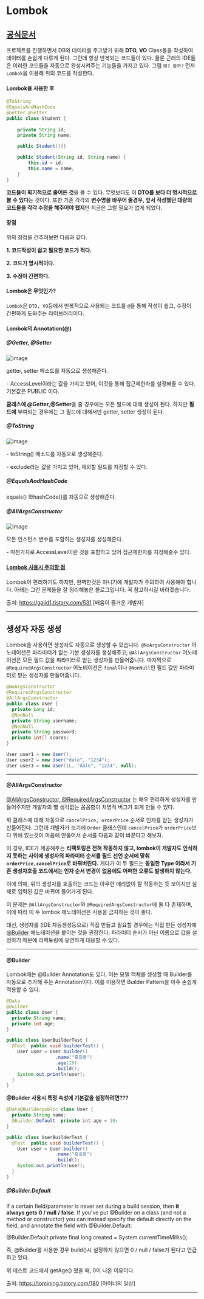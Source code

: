 # Lombok

## [공식문서](https://projectlombok.org/features/Builder)

프로젝트를 진행하면서 DB와 데이터를 주고받기 위해  **DTO, VO** Class들을 작성하여 데이터를 손쉽게 다루게 된다. 그런데 항상 반복되는 코드들이 있다. 물론 근래의 IDE들은 이러한 코드들을 자동으로 완성시켜주는 기능들을 가지고 있다. 그럼 `왜? 쓸까?` 먼저 `Lombok`을 이용해 위의 코드를 작성한다.



#### Lombok을 사용한 후

```java
@ToString
@EqualsAndHashCode
@Getter @Setter
public class Student {
    
    private String id;
    private String name;

    public Student(){}

    public Student(String id, String name) {
        this.id = id;
        this.name = name;
    }
}

```

**코드들이 획기적으로 줄어든 것**을 볼 수 있다. 무엇보다도 이 **DTO를 보다 더 명시적으로 볼 수 있다**는 것이다. 또한 기존 각각의 **변수명을 바꾸어 줄경우, 앞서 작성했던 대량의 코드들을 각각 수정을 해주어야 했지**만 지금은 그럴 필요가 없게 되었다. 

#### 장점

위의 장점을 간추려보면 다음과 같다.

**1. 코드작성이 쉽고 필요한 코드가 적다.**

**2. 코드가 명시적이다.**

**3. 수정이 간편하다.**



#### Lombok은 무엇인가?

`Lombok`은 `DTO, VO`등에서 반복적으로 사용되는 코드를 `@`을 통해 작성이 쉽고, 수정이 간편하게 도와주는 라이브러리이다.



#### Lombok의 Annotation(@)

##### @Getter, @Setter

![image](https://user-images.githubusercontent.com/55625864/84736930-da1c1f80-afe1-11ea-910a-f7760a84d8cd.png)

 getter, setter 메소드를 자동으로 생성해준다.

\- AccessLevel이라는 값을 가지고 있어, 이것을 통해 접근제한자를 설정해줄 수 있다. 기본값은 PUBLIC 이다.



**클래스에 @Getter,@Setter**을 줄 경우에는 모든 필드에 대해 생성이 된다. 하지만 **필드에** 부여되는 경우에는 그 필드에 대해서만 getter, setter 생성이 된다. 



##### @ToString

![image](https://user-images.githubusercontent.com/55625864/84737044-0f287200-afe2-11ea-8dd1-af97b4b89838.png)

\- toString() 메소드를 자동으로 생성해준다.

\- exclude라는 값을 가지고 있어, 제외할 필드를 지정할 수 있다.



##### @EqualsAndHashCode

 equals() 와hashCode()를 자동으로 생성해준다.

##### @AllArgsConstructor

![image](https://user-images.githubusercontent.com/55625864/84737154-4434c480-afe2-11ea-8d3e-4978665dd15c.png)

모든 인스턴스 변수를 포함하는 생성자를 생성해준다.

\- 마찬가지로 AccessLevel이란 것을 포함하고 있어 접근제한자를 지정해줄수 있다.



#### [Lombok 사용시 주의할 점](https://kwonnam.pe.kr/wiki/java/lombok/pitfall)

Lombok이 편리하기도 하지만, 완벽한것은 아니기에 개발자가 주의하여 사용해야 합니다. 아래는 그런 문제들을 잘 정리해놓은 블로그입니다. 꼭 참고하시길 바라겠습니다.



출처: https://galid1.tistory.com/531 [배움이 즐거운 개발자]



----



## 생성자 자동 생성

Lombok을 사용하면 생성자도 자동으로 생성할 수 있습니다. `@NoArgsConstructor` 어노테이션은 파라미터가 없는 기본 생성자를 생성해주고, `@AllArgsConstructor` 어노테이션은 모든 필드 값을 파라미터로 받는 생성자를 만들어줍니다. 마지막으로 `@RequiredArgsConstructor` 어노테이션은 `final`이나 `@NonNull`인 필드 값만 파라미터로 받는 생성자를 만들어줍니다.

```java
@NoArgsConstructor
@RequiredArgsConstructor
@AllArgsConstructor
public class User {
  private Long id;
  @NonNull
  private String username;
  @NonNull
  private String password;
  private int[] scores;
}
```

```java
User user1 = new User();
User user2 = new User("dale", "1234");
User user3 = new User(1L, "dale", "1234", null);
```

---



#### @AllArgsConstructor

[@AllArgsConstructor, @RequiredArgsConstructor](https://projectlombok.org/features/constructor) 는 매우 편리하게 생성자를 만들어주지만 개발자의 별 생각없는 꼼꼼함이 치명적 버그가 되게 만들 수 있다. 

위 클래스에 대해 자동으로 `cancelPrice, orderPrice` 순서로 인자를 받는 생성자가 만들어진다. 그런데 개발자가 보기에 `Order` 클래스인데 `cancelPrice`가 `orderPrice`보다 위에 있는것이 마음에 안들어서 순서를 다음과 같이 바꾼다고 해보자. 

이 경우, IDE가 제공해주는 **리팩토링은 전혀 작동하지 않고, lombok이 개발자도 인식하지 못하는 사이에 생성자의 파라미터 순서를 필드 선언 순서에 맞춰 `orderPrice,cancelPrice`로 바꿔버린다.** 게다가 이 두 필드는 **동일한 Type 이라서 기존 생성자호출 코드에서는 인자 순서 변경이 없음에도 어떠한 오류도 발생하지 않는다.** 

이에 의해, 위의 생성자를 호출하는 코드는 아무런 에러없이 잘 작동하는 듯 보이지만 실제로 입력된 값은 바뀌어 들어가게 된다. 

이 문제는 `@AllArgsConstructor`와 `@RequiredArgsConstructor`에 둘 다 존재하며, 이에 따라 이 두 lombok 애노테이션은 사용을 금지하는 것이 좋다. 

대신, 생성자를 (IDE 자동생성등으로) 직접 만들고 필요할 경우에는 직접 만든 생성자에 [@Builder](https://projectlombok.org/features/Builder) 애노테이션을 붙이는 것을 권장한다. 파라미터 순서가 아닌 이름으로 값을 설정하기 때문에 리팩토링에 유연하게 대응할 수 있다. 

---



#### @Builder

Lombok에는 @Builder Annotation도 있다. 이는 모델 객체를 생성할 때 Builder를 자동으로 추가해 주는 Annotation이다. 이를 이용하면 Builder Pattern을 아주 손쉽게 적용할 수 있다.

```java
@Data
@Builder
public class User {
  private String name;
  private int age;
}
```

```java
public class UserBuilderTest {
  @Test  public void builderTest() {
    User user = User.builder()
                  .name("홍길동")
                  .age(19)
                  .build();
    System.out.println(user);
  }
}
```

**@Builder 사용시 특정 속성에 기본값을 설정하려면???**

```java
@Data@Builderpublic class User {
  private String name;
  @Builder.Default  private int age = 19;
}
```

```java
public class UserBuilderTest {
  @Test  public void builderTest() {
    User user = User.builder()
                  .name("홍길동")
                  .build();
    System.out.println(user);
  }
}
```



##### @Builder.Default

If a certain field/parameter is never set during a build session, then **it always gets 0 /** **null** **/ false**. If you've put @Builder on a class (and not a method or constructor) you can instead specify the default directly on the field, and annotate the field with @Builder.Default:

@Builder.Default private final long created = System.currentTimeMillis();



즉, @Builder를 사용한 경우 build()시 설정하지 않으면 0 / null / false가 된다고 언급하고 있다.

위 테스트 코드에서 getAge() 했을 때, 0이 나온 이유이다.



출처: https://tomining.tistory.com/180 [마이너의 일상]



---





